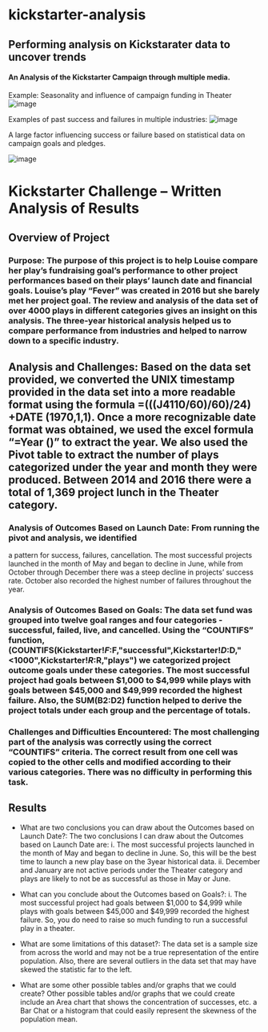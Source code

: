# kickstarter-analysis
## Performing analysis on Kickstarater data to uncover trends
####  An Analysis of the Kickstarter Campaign through multiple media. 

Example: Seasonality and influence of campaign funding in Theater
![image](https://user-images.githubusercontent.com/95913722/173016794-8bbae271-0d5a-4374-a95d-15e979771179.png)

Examples of past success and failures in multiple industries:
![image](https://user-images.githubusercontent.com/95913722/173017514-8a7de6a7-f42b-4e99-80bc-4386d474ca59.png)

A large factor influencing success or failure based on statistical data on campaign goals and pledges.

![image](https://user-images.githubusercontent.com/95913722/173018337-e2e54a82-f8e2-4e60-87e1-357fcceb9d92.png)

# Kickstarter Challenge – Written Analysis of Results

## Overview of Project

### Purpose: The purpose of this project is to help Louise compare her play’s fundraising goal’s performance to other project performances based on their plays’ launch date and financial goals.  Louise’s play “Fever” was created in 2016 but she barely met her project goal. The review and analysis of the data set of over 4000 plays in different categories gives an insight on this analysis. The three-year historical analysis helped us to compare performance from industries and helped to narrow down to a specific industry.


## Analysis and Challenges: Based on the data set provided, we converted the UNIX timestamp provided in the data set into a more readable format using the formula =(((J4110/60)/60)/24) +DATE (1970,1,1). Once a more recognizable date format was obtained, we used the excel formula “=Year ()” to extract the year. We also used the Pivot table to extract the number of plays categorized under the year and month they were produced. Between 2014 and 2016 there were a total of 1,369 project lunch in the Theater category. 

### Analysis of Outcomes Based on Launch Date: From running the pivot and analysis, we identified 
a pattern for success, failures, cancellation. The most successful projects launched in the month of May and began to decline in June, while from October through December there was a steep decline in projects’ success rate. October also recorded the highest number of failures throughout the year. 


### Analysis of Outcomes Based on Goals: The data set fund was grouped into twelve goal ranges and four categories - successful, failed, live, and cancelled.  Using the “COUNTIFS” function, (COUNTIFS(Kickstarter!$F:$F,"successful",Kickstarter!$D:$D,"<1000",Kickstarter!$R:$R,"plays") we categorized project outcome goals under these categories. The most successful project had goals between $1,000 to $4,999 while plays with goals between $45,000 and $49,999 recorded the highest failure.  Also, the SUM(B2:D2) function helped to derive the project totals under each group and the percentage of totals.

### Challenges and Difficulties Encountered: The most challenging part of the analysis was correctly using the correct “COUNTIFS” criteria. The correct result from one cell was copied to the other cells and modified according to their various categories. There was no difficulty in performing this task.

## Results

- What are two conclusions you can draw about the Outcomes based on Launch Date?: The two conclusions I can draw about the Outcomes based on Launch Date are:
i.	The most successful projects launched in the month of May and began to decline in June. So, this will be the best time to launch a new play base on the 3year historical data.
ii.	December and January are not active periods under the Theater category and plays are likely to not be as successful as those in May or June. 


- What can you conclude about the Outcomes based on Goals?: i.	The most successful project had goals between $1,000 to $4,999 while plays with goals between $45,000 and $49,999 recorded the highest failure. So, you do need to raise so much funding to run a successful play in a theater.

- What are some limitations of this dataset?: The data set is a sample size from across the world and may not be a true representation of the entire population. Also, there are several outliers in the data set that may have skewed the statistic far to the left.

- What are some other possible tables and/or graphs that we could create? Other possible tables and/or graphs that we could create include an Area chart that shows the concentration of successes, etc. a Bar Chat or a histogram that could easily represent the skewness of the population mean. 
